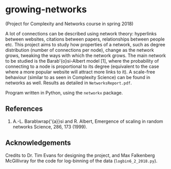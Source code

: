 # growing-networks
(Project for Complexity and Networks course in spring 2018)

A lot of connections can be described using network theory: hyperlinks between websites, citations between papers, relationships between people etc. This project aims to study how properties of a network, such as degree distribution (number of connections per node), change as the network grows, tweaking the ways with which the network grows. The main network to be studied is the Barab'{o}si-Albert model [1], where the probability of connecting to a node is proportional to its degree (equivalent to the case where a more popular website will attract more links to it). A scale-free behaviour (similar to as seen in Complexity Science) can be found in networks as well. Results as detailed in ```NetworksReport.pdf```.

Program written in Python, using the ```networkx``` package.

## References
1. A.-L. Barab\wrap{\'{a}}si and R. Albert, Emergence of scaling in random networks Science, 286, 173 (1999).

## Acknowledgements
Credits to Dr. Tim Evans for designing the project, and Max Falkenberg McGillivray for the code for log-binning of the data (```logbin6_2_2018.py```).
